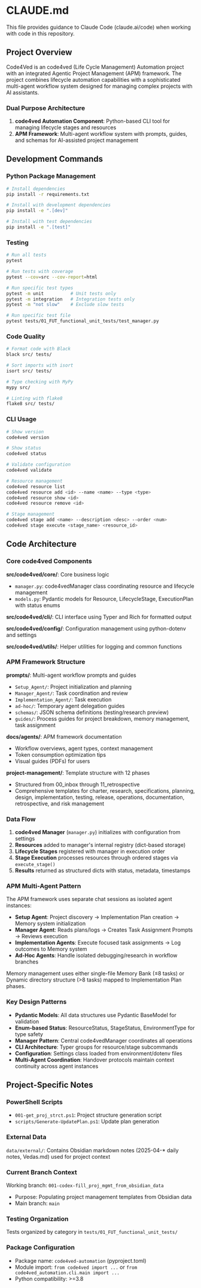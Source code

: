 # CLAUDE.md

This file provides guidance to Claude Code (claude.ai/code) when working with code in this repository.

## Project Overview

Code4Ved is an code4ved (Life Cycle Management) Automation project with an integrated Agentic Project Management (APM) framework. The project combines lifecycle automation capabilities with a sophisticated multi-agent workflow system designed for managing complex projects with AI assistants.

### Dual Purpose Architecture

1. **code4ved Automation Component**: Python-based CLI tool for managing lifecycle stages and resources
2. **APM Framework**: Multi-agent workflow system with prompts, guides, and schemas for AI-assisted project management

## Development Commands

### Python Package Management
```bash
# Install dependencies
pip install -r requirements.txt

# Install with development dependencies
pip install -e ".[dev]"

# Install with test dependencies
pip install -e ".[test]"
```

### Testing
```bash
# Run all tests
pytest

# Run tests with coverage
pytest --cov=src --cov-report=html

# Run specific test types
pytest -m unit          # Unit tests only
pytest -m integration   # Integration tests only
pytest -m "not slow"    # Exclude slow tests

# Run specific test file
pytest tests/01_FUT_functional_unit_tests/test_manager.py
```

### Code Quality
```bash
# Format code with Black
black src/ tests/

# Sort imports with isort
isort src/ tests/

# Type checking with MyPy
mypy src/

# Linting with flake8
flake8 src/ tests/
```

### CLI Usage
```bash
# Show version
code4ved version

# Show status
code4ved status

# Validate configuration
code4ved validate

# Resource management
code4ved resource list
code4ved resource add <id> --name <name> --type <type>
code4ved resource show <id>
code4ved resource remove <id>

# Stage management
code4ved stage add <name> --description <desc> --order <num>
code4ved stage execute <stage_name> <resource_id>
```

## Code Architecture

### Core code4ved Components

**src/code4ved/core/**: Core business logic
- `manager.py`: code4vedManager class coordinating resource and lifecycle management
- `models.py`: Pydantic models for Resource, LifecycleStage, ExecutionPlan with status enums

**src/code4ved/cli/**: CLI interface using Typer and Rich for formatted output

**src/code4ved/config/**: Configuration management using python-dotenv and settings

**src/code4ved/utils/**: Helper utilities for logging and common functions

### APM Framework Structure

**prompts/**: Multi-agent workflow prompts and guides
- `Setup_Agent/`: Project initialization and planning
- `Manager_Agent/`: Task coordination and review
- `Implementation_Agent/`: Task execution
- `ad-hoc/`: Temporary agent delegation guides
- `schemas/`: JSON schema definitions (testing/research preview)
- `guides/`: Process guides for project breakdown, memory management, task assignment

**docs/agents/**: APM framework documentation
- Workflow overviews, agent types, context management
- Token consumption optimization tips
- Visual guides (PDFs) for users

**project-management/**: Template structure with 12 phases
- Structured from 00_inbox through 11_retrospective
- Comprehensive templates for charter, research, specifications, planning, design, implementation, testing, release, operations, documentation, retrospective, and risk management

### Data Flow

1. **code4ved Manager** (`manager.py`) initializes with configuration from settings
2. **Resources** added to manager's internal registry (dict-based storage)
3. **Lifecycle Stages** registered with manager in execution order
4. **Stage Execution** processes resources through ordered stages via `execute_stage()`
5. **Results** returned as structured dicts with status, metadata, timestamps

### APM Multi-Agent Pattern

The APM framework uses separate chat sessions as isolated agent instances:
- **Setup Agent**: Project discovery → Implementation Plan creation → Memory system initialization
- **Manager Agent**: Reads plans/logs → Creates Task Assignment Prompts → Reviews execution
- **Implementation Agents**: Execute focused task assignments → Log outcomes to Memory system
- **Ad-Hoc Agents**: Handle isolated debugging/research in workflow branches

Memory management uses either single-file Memory Bank (≤8 tasks) or Dynamic directory structure (>8 tasks) mapped to Implementation Plan phases.

### Key Design Patterns

- **Pydantic Models**: All data structures use Pydantic BaseModel for validation
- **Enum-based Status**: ResourceStatus, StageStatus, EnvironmentType for type safety
- **Manager Pattern**: Central code4vedManager coordinates all operations
- **CLI Architecture**: Typer groups for resource/stage subcommands
- **Configuration**: Settings class loaded from environment/dotenv files
- **Multi-Agent Coordination**: Handover protocols maintain context continuity across agent instances

## Project-Specific Notes

### PowerShell Scripts
- `001-get_proj_strct.ps1`: Project structure generation script
- `scripts/Generate-UpdatePlan.ps1`: Update plan generation

### External Data
`data/external/`: Contains Obsidian markdown notes (2025-04-* daily notes, Vedas.md) used for project context

### Current Branch Context
Working branch: `001-codex-fill_proj_mgmt_from_obsidian_data`
- Purpose: Populating project management templates from Obsidian data
- Main branch: `main`

### Testing Organization
Tests organized by category in `tests/01_FUT_functional_unit_tests/`

### Package Configuration
- Package name: `code4ved-automation` (pyproject.toml)
- Module import: `from code4ved import ...` or `from code4ved_automation.cli.main import ...`
- Python compatibility: >=3.8
